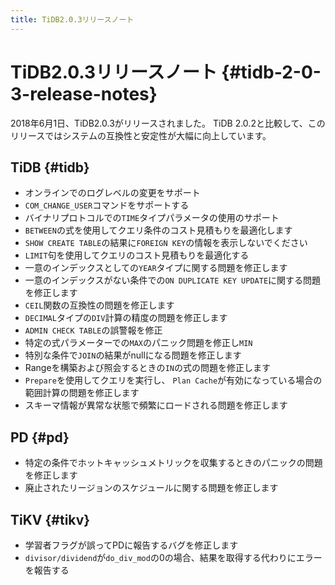 ```yaml
---
title: TiDB2.0.3リリースノート
---
```


# TiDB2.0.3リリースノート {#tidb-2-0-3-release-notes}

2018年6月1日、TiDB2.0.3がリリースされました。 TiDB 2.0.2と比較して、このリリースではシステムの互換性と安定性が大幅に向上しています。

## TiDB {#tidb}

-   オンラインでのログレベルの変更をサポート
-   `COM_CHANGE_USER`コマンドをサポートする
-   バイナリプロトコルでの`TIME`タイプパラメータの使用のサポート
-   `BETWEEN`の式を使用してクエリ条件のコスト見積もりを最適化します
-   `SHOW CREATE TABLE`の結果に`FOREIGN KEY`の情報を表示しないでください
-   `LIMIT`句を使用してクエリのコスト見積もりを最適化する
-   一意のインデックスとしての`YEAR`タイプに関する問題を修正します
-   一意のインデックスがない条件での`ON DUPLICATE KEY UPDATE`に関する問題を修正します
-   `CEIL`関数の互換性の問題を修正します
-   `DECIMAL`タイプの`DIV`計算の精度の問題を修正します
-   `ADMIN CHECK TABLE`の誤警報を修正
-   特定の式パラメーターでの`MAX`のパニック問題を修正し`MIN`
-   特別な条件で`JOIN`の結果がnullになる問題を修正します
-   Rangeを構築および照会するときの`IN`の式の問題を修正します
-   `Prepare`を使用してクエリを実行し、 `Plan Cache`が有効になっている場合の範囲計算の問題を修正します
-   スキーマ情報が異常な状態で頻繁にロードされる問題を修正します

## PD {#pd}

-   特定の条件でホットキャッシュメトリックを収集するときのパニックの問題を修正します
-   廃止されたリージョンのスケジュールに関する問題を修正します

## TiKV {#tikv}

-   学習者フラグが誤ってPDに報告するバグを修正します
-   `divisor/dividend`が`do_div_mod`の0の場合、結果を取得する代わりにエラーを報告する
